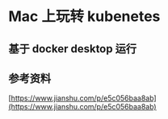 # Mac 上玩转 kubenetes

## 基于 docker desktop 运行





## 参考资料

[https://www.jianshu.com/p/e5c056baa8ab](https://www.jianshu.com/p/e5c056baa8ab)

